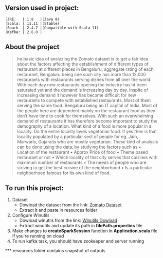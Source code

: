## Version used in project:
	|JRE:   | 1.8   |(Java 8)
	|Scala: | 11.11 |(Stable)
	|Spark  | 2.4.7 |(Compatible with Scala 11)
	|Kafka: | 2.6.0 |
	
## About the project
 > he basic idea of analyzing the Zomato dataset is to get a fair idea about the factors affecting the establishment
of different types of restaurant at different places in Bengaluru, aggregate rating of each restaurant, Bengaluru
being one such city has more than 12,000 restaurants with restaurants serving dishes from all over the world.
With each day new restaurants opening the industry has’nt been saturated yet and the demand is increasing
day by day. Inspite of increasing demand it however has become difficult for new restaurants to compete with
established restaurants. Most of them serving the same food. Bengaluru being an IT capital of India. Most of
the people here are dependent mainly on the restaurant food as they don’t have time to cook for themselves.
With such an overwhelming demand of restaurants it has therefore become important to study the demography
of a location. What kind of a food is more popular in a locality. Do the entire locality loves vegetarian food.
If yes then is that locality populated by a particular sect of people for eg. Jain, Marwaris, Gujaratis who are
mostly vegetarian. These kind of analysis can be done using the data, by studying the factors such as
• Location of the restaurant
• Approx Price of food
• Theme based restaurant or not
• Which locality of that city serves that cuisines with maximum number of restaurants
• The needs of people who are striving to get the best cuisine of the neighborhood
• Is a particular neighborhood famous for its own kind of food.
	
## To run this project:

1. Dataset
	* Dowload the dataset from the link: [Zomato Dataset](https://www.kaggle.com/himanshupoddar/zomato-bangalore-restaurants)
	* Extract it and paste in resources folder
2. Configure Winutils
	* Dowload winutils from the link: [Winutils Dowload](https://github.com/steveloughran/winutils)
	* Extract winutils and update its path in **filePath.properties** file
3. Make changes to **createSparkSession** function in **Application.scala** file if you're running on cloud
4. To run kafka task, you should have zookeeper and server running

*** resources folder contains snapshot of outputs